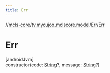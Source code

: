 ```yaml
---
title: Err
---
```

//[mcls-core](../../../index.html)/[tv.mycujoo.mclscore.model](../index.html)/[Err](index.html)/[Err](-err.html)



# Err



[androidJvm]\
constructor(code: [String](https://kotlinlang.org/api/latest/jvm/stdlib/kotlin/-string/index.html)?, message: [String](https://kotlinlang.org/api/latest/jvm/stdlib/kotlin/-string/index.html)?)




